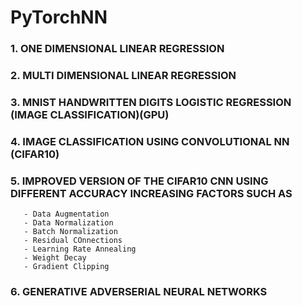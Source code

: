 # PyTorchNN
### 1. ONE DIMENSIONAL LINEAR REGRESSION
### 2. MULTI DIMENSIONAL LINEAR REGRESSION
### 3. MNIST HANDWRITTEN DIGITS LOGISTIC REGRESSION (IMAGE CLASSIFICATION)(GPU)
### 4. IMAGE CLASSIFICATION USING CONVOLUTIONAL NN (CIFAR10)
### 5. IMPROVED VERSION OF THE CIFAR10 CNN USING DIFFERENT ACCURACY INCREASING FACTORS SUCH AS
       - Data Augmentation
       - Data Normalization
       - Batch Normalization
       - Residual COnnections
       - Learning Rate Annealing
       - Weight Decay
       - Gradient Clipping
### 6. GENERATIVE ADVERSERIAL NEURAL NETWORKS

